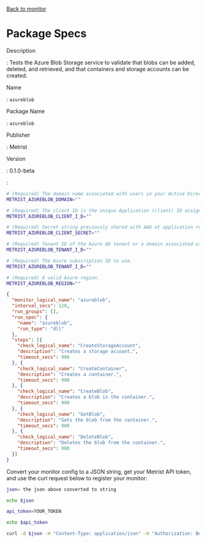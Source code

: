 [Back to monitor](azureblob.md)

# Package Specs

Description

: Tests the Azure Blob Storage service to validate that blobs can be added, deleted, and retrieved, and that containers and storage accounts can be created.

Name

: `azureblob`

Package Name

: `azureblob`

Publisher

: Metrist

Version

: 0.1.0-beta

: &nbsp;


<!--@include: /parts/_3.md-->


```sh
# (Required) The domain name associated with users in your Active Directory. Example: metrist.io.
METRIST_AZUREBLOB_DOMAIN=""

# (Required) The client ID is the unique Application (client) ID assigned to your app by Azure AD when the app was registered. You can find the Application (Client) ID in your Azure subscription by Azure AD => Enterprise applications => Application ID.
METRIST_AZUREBLOB_CLIENT_I_D=""

# (Required) Secret string previously shared with AAD at application registration to prove the identity of the application (the client) requesting the tokens.
METRIST_AZUREBLOB_CLIENT_SECRET=""

# (Required) Tenant ID of the Azure AD tenant or a domain associated with this Azure AD tenant, in order to sign-in a user of a specific organization only.
METRIST_AZUREBLOB_TENANT_I_D=""

# (Required) The Azure subscription ID to use.
METRIST_AZUREBLOB_TENANT_I_D=""

# (Required) A valid Azure region.
METRIST_AZUREBLOB_REGION=""
```

<!--@include: /parts/tips_env-vars.md -->


<!--@include: /parts/_4.md-->


```json
{
  "monitor_logical_name": "azureblob",
  "interval_secs": 120,
  "run_groups": [],
  "run_spec": {
    "name": "azureblob",
    "run_type": "dll"
  },
  "steps": [{
    "check_logical_name": "CreateStorageAccount",
    "description": "Creates a storage account.",
    "timeout_secs": 900
  }, {
    "check_logical_name": "CreateContainer",
    "description": "Creates a container.",
    "timeout_secs": 900
  }, {
    "check_logical_name": "CreateBlob",
    "description": "Creates a blob in the container.",
    "timeout_secs": 900
  }, {
    "check_logical_name": "GetBlob",
    "description": "Gets the blob from the container.",
    "timeout_secs": 900
  }, {
    "check_logical_name": "DeleteBlob",
    "description": "Deletes the blob from the container.",
    "timeout_secs": 900
  }]
}
```




Convert your monitor config to a JSON string, get your Metrist API token, and use the curl request below to register your monitor:

```sh
json= the json above converted to string

echo $json

api_token=YOUR_TOKEN

echo $api_token

curl -d $json -H "Content-Type: application/json" -H "Authorization: Bearer $api_token" 'https://app.metrist.io/api/v0/monitor-config'

```

<!--@include: /parts/tips_api.md-->


<!--@include: /parts/_5.md-->


<!--@include: /parts/result.md-->